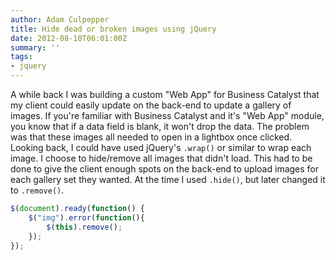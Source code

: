 ```yaml
---
author: Adam Culpepper
title: Hide dead or broken images using jQuery
date: 2012-08-10T06:01:00Z
summary: ''
tags:
- jquery
---
```


A while back I was building a custom "Web App" for Business Catalyst that my client could easily update on the back-end to update a gallery of images. If you're familiar with Business Catalyst and it's "Web App" module, you know that if a data field is blank, it won't drop the data. The problem was that these images all needed to open in a lightbox once clicked. Looking back, I could have used jQuery's `.wrap()` or similar to wrap each image. I choose to hide/remove all images that didn't load. This had to be done to give the client enough spots on the back-end to upload images for each gallery set they wanted. At the time I used `.hide()`, but later changed it to `.remove()`.

``` javascript
$(document).ready(function() {
	$("img").error(function(){
		$(this).remove();
	});
});
```
